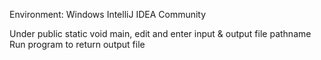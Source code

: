 Environment: Windows IntelliJ IDEA Community

Under public static void main, edit and enter input & output file pathname
Run program to return output file
